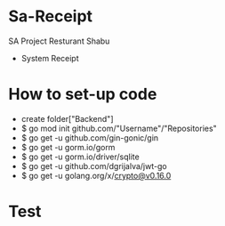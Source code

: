 # Sa-Receipt
SA Project Resturant Shabu
- System Receipt

# How to set-up code
- create folder["Backend"]
- $ go mod init github.com/"Username"/"Repositories"
- $ go get -u github.com/gin-gonic/gin
- $ go get -u gorm.io/gorm
- $ go get -u gorm.io/driver/sqlite
- $ go get -u github.com/dgrijalva/jwt-go
- $ go get -u golang.org/x/crypto@v0.16.0

# Test